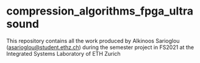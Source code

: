 # compression_algorithms_fpga_ultrasound
This repository contains all the work produced by Alkinoos Sarioglou (asarioglou@student.ethz.ch) during the semester project in FS2021 at the Integrated Systems Laboratory of ETH Zurich
